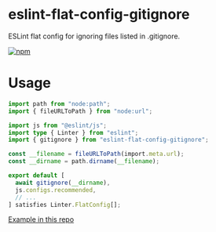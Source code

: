 # eslint-flat-config-gitignore
ESLint flat config for ignoring files listed in .gitignore.

[![npm](https://img.shields.io/npm/v/eslint-flat-config-gitignore)](https://www.npmjs.com/package/eslint-flat-config-gitignore)

# Usage
```ts
import path from "node:path";
import { fileURLToPath } from "node:url";

import js from "@eslint/js";
import type { Linter } from "eslint";
import { gitignore } from "eslint-flat-config-gitignore";

const __filename = fileURLToPath(import.meta.url);
const __dirname = path.dirname(__filename);

export default [
  await gitignore(__dirname),
  js.configs.recommended,
  // ...
] satisfies Linter.FlatConfig[];
```

[Example in this repo](.config/eslint/eslint.config.ts)
